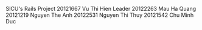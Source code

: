 SICU's Rails Project
20121667	Vu Thi Hien	Leader
20122263	Mau Ha Quang	
20121219	Nguyen The Anh 
20122531	Nguyen Thi Thuy
20121542	Chu Minh Duc

